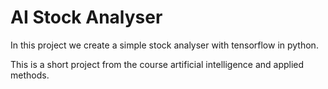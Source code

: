 # AI Stock Analyser
In this project we create a simple stock analyser with tensorflow in python.


This is a short project from the course artificial intelligence and applied methods.


